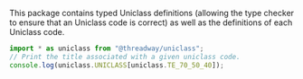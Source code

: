 This package contains typed Uniclass definitions (allowing the type checker to
ensure that an Uniclass code is correct) as well as the definitions of each
Uniclass code.

```typescript
import * as uniclass from "@threadway/uniclass";
// Print the title associated with a given uniclass code.
console.log(uniclass.UNICLASS[uniclass.TE_70_50_40]);
```
